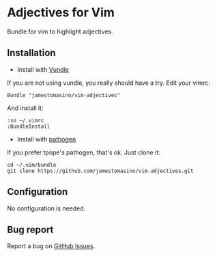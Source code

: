 # Adjectives for Vim

Bundle for vim to highlight adjectives.



## Installation

- Install with [Vundle](https://github.com/gmarik/vundle)

If you are not using vundle, you really should have a try.
Edit your vimrc:

    Bundle "jamestomasino/vim-adjectives"

And install it:

    :so ~/.vimrc
    :BundleInstall


- Install with [pathogen](https://github.com/tpope/vim-pathogen)

If you prefer tpope's pathogen, that's ok. Just clone it:

    cd ~/.vim/bundle
    git clone https://github.com/jamestomasino/vim-adjectives.git

## Configuration

No configuration is needed.


## Bug report

Report a bug on [GitHub Issues](https://github.com/jamestomasino/adjectives/issues).
